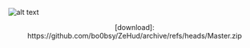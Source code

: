 ![alt text](https://i.imgur.com/5pTYyjy.jpg)

<p align="center">
    [download]: https://github.com/bo0bsy/ZeHud/archive/refs/heads/Master.zip
</p>
